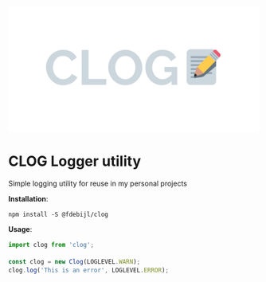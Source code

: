 <p align="center">
  <img src="https://github.com/Fdebijl/clog/raw/master/img/logo.png">
</p>

# CLOG Logger utility

Simple logging utility for reuse in my personal projects

**Installation**:
```
npm install -S @fdebijl/clog
```


**Usage**:
```ts
import clog from 'clog';

const clog = new Clog(LOGLEVEL.WARN);
clog.log('This is an error', LOGLEVEL.ERROR);
```